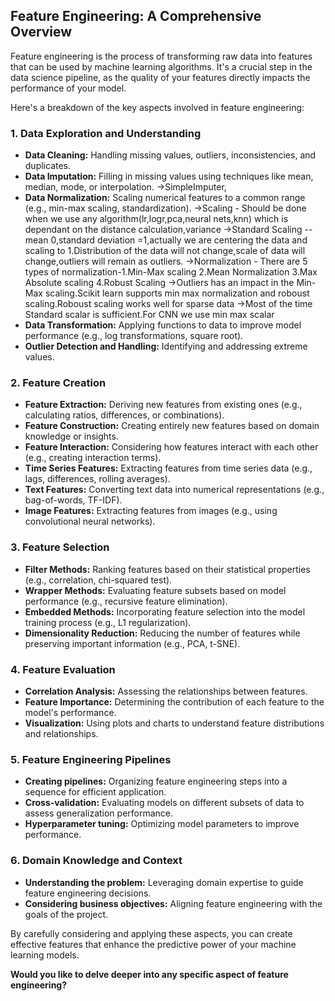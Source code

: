 ## Feature Engineering: A Comprehensive Overview

Feature engineering is the process of transforming raw data into features that can be used by machine learning algorithms. It's a crucial step in the data science pipeline, as the quality of your features directly impacts the performance of your model.

Here's a breakdown of the key aspects involved in feature engineering:

### 1. **Data Exploration and Understanding**
* **Data Cleaning:** Handling missing values, outliers, inconsistencies, and duplicates.
* **Data Imputation:** Filling in missing values using techniques like mean, median, mode, or interpolation.
    ->SimpleImputer,
* **Data Normalization:** Scaling numerical features to a common range (e.g., min-max scaling, standardization).
    ->Scaling - Should be done when we use any algorithm(lr,logr,pca,neural nets,knn) which is dependant on the distance calculation,variance 
    ->Standard Scaling --mean 0,standard deviation =1,actually we are centering the data and scaling to 1.Distribution of the data will not change,scale of data will change,outliers will remain as outliers.
    ->Normalization - There are 5 types of normalization-1.Min-Max scaling 2.Mean Normalization 3.Max Absolute scaling 4.Robust Scaling
    ->Outliers has an impact in the Min-Max scaling.Scikit learn supports min max normalization and roboust scaling.Roboust scaling works well for sparse data
    ->Most of the time Standard scalar  is sufficient.For CNN we use min max scalar 
* **Data Transformation:** Applying functions to data to improve model performance (e.g., log transformations, square root).
* **Outlier Detection and Handling:** Identifying and addressing extreme values.

### 2. **Feature Creation**
* **Feature Extraction:** Deriving new features from existing ones (e.g., calculating ratios, differences, or combinations).
* **Feature Construction:** Creating entirely new features based on domain knowledge or insights.
* **Feature Interaction:** Considering how features interact with each other (e.g., creating interaction terms).
* **Time Series Features:** Extracting features from time series data (e.g., lags, differences, rolling averages).
* **Text Features:** Converting text data into numerical representations (e.g., bag-of-words, TF-IDF).
* **Image Features:** Extracting features from images (e.g., using convolutional neural networks).

### 3. **Feature Selection**
* **Filter Methods:** Ranking features based on their statistical properties (e.g., correlation, chi-squared test).
* **Wrapper Methods:** Evaluating feature subsets based on model performance (e.g., recursive feature elimination).
* **Embedded Methods:** Incorporating feature selection into the model training process (e.g., L1 regularization).
* **Dimensionality Reduction:** Reducing the number of features while preserving important information (e.g., PCA, t-SNE).

### 4. **Feature Evaluation**
* **Correlation Analysis:** Assessing the relationships between features.
* **Feature Importance:** Determining the contribution of each feature to the model's performance.
* **Visualization:** Using plots and charts to understand feature distributions and relationships.

### 5. **Feature Engineering Pipelines**
* **Creating pipelines:** Organizing feature engineering steps into a sequence for efficient application.
* **Cross-validation:** Evaluating models on different subsets of data to assess generalization performance.
* **Hyperparameter tuning:** Optimizing model parameters to improve performance.

### 6. **Domain Knowledge and Context**
* **Understanding the problem:** Leveraging domain expertise to guide feature engineering decisions.
* **Considering business objectives:** Aligning feature engineering with the goals of the project.

By carefully considering and applying these aspects, you can create effective features that enhance the predictive power of your machine learning models.
 
**Would you like to delve deeper into any specific aspect of feature engineering?**

